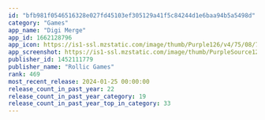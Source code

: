 ```yaml
---
id: "bfb981f0546516328e027fd45103ef305129a41f5c84244d1e6baa94b5a5498d"
category: "Games"
app_name: "Digi Merge"
app_id: 1662128796
app_icon: https://is1-ssl.mzstatic.com/image/thumb/Purple126/v4/75/08/7a/75087a2d-3450-5e30-b502-852fb8ce0dd6/AppIcon-0-0-1x_U007emarketing-0-0-0-7-0-0-sRGB-0-0-0-GLES2_U002c0-512MB-85-220-0-0.png/1024x1024bb.png
app_screenshot: https://is1-ssl.mzstatic.com/image/thumb/PurpleSource126/v4/fa/ef/7d/faef7d45-954a-72ee-373b-83ba854ba1a3/c6012da9-4a41-498e-98ce-202adae45918_6.5_1.png/1242x2688bb.png
publisher_id: 1452111779
publisher_name: "Rollic Games"
rank: 469
most_recent_release: 2024-01-25 00:00:00
release_count_in_past_year: 22
release_count_in_past_year_category: 19
release_count_in_past_year_top_in_category: 33
---
```

